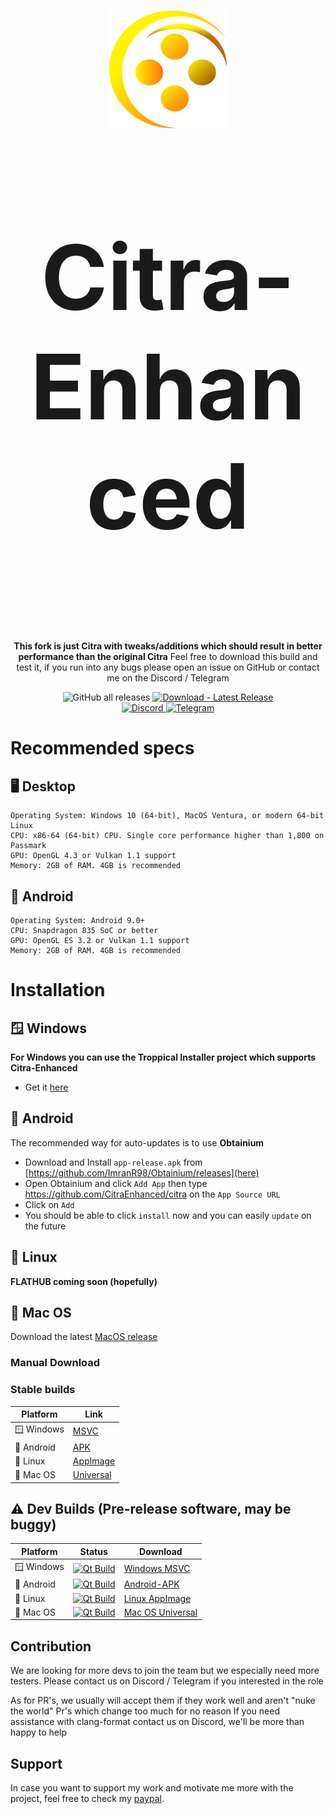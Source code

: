 <h1 align="center">
  <img src="https://github.com/CitraEnhanced/citra/blob/2fb4b5e4f3f3c7bcb06c1eac97181f845fe72b57/branding/Citra-Enhanced-256.png" alt="citra" width="188"/>
</p>
<p align="center" style="font-size:144px;">
  <strong>Citra-Enhanced</strong>
</h1>

<p align="center">
  <strong>This fork is just Citra with tweaks/additions which should result in better performance than the original Citra</strong>
  </strong>Feel free to download this build and test it, if you run into any bugs please open an issue on GitHub or contact me on the Discord / Telegram</strong>
</p>

<p align="center">
  <img src="https://img.shields.io/github/downloads/CitraEnhanced/citra/total" alt="GitHub all releases"/>
  <a href="https://github.com/CitraEnhanced/citra/releases/latest">
    <img src="https://img.shields.io/badge/Download-Latest_Release-2ea44f?logo=github&logoColor=white" alt="Download - Latest Release"/>
  </a>
  <br>
  <a href="https://discord.gg/8xjMHWEuf6">
    <img src="https://dcbadge.limes.pink/api/server/8xjMHWEuf6" alt="Discord"/>
  </a>
  <a href="https://t.me/+lTkg6yC6pQAxNzM0">
    <img src="https://patrolavia.github.io/telegram-badge/chat.png" alt="Telegram"/>
  </a>
</p>

# Recommended specs

## 🖥️ Desktop

```
Operating System: Windows 10 (64-bit), MacOS Ventura, or modern 64-bit Linux
CPU: x86-64 (64-bit) CPU. Single core performance higher than 1,800 on Passmark
GPU: OpenGL 4.3 or Vulkan 1.1 support
Memory: 2GB of RAM. 4GB is recommended
```

## 📱 Android

```
Operating System: Android 9.0+
CPU: Snapdragon 835 SoC or better
GPU: OpenGL ES 3.2 or Vulkan 1.1 support
Memory: 2GB of RAM. 4GB is recommended
```

# Installation

## 🪟 Windows

**For Windows you can use the Troppical Installer project which supports Citra-Enhanced**

- Get it [here](https://nightly.link/kleidis/Troppical/workflows/build/master/troppical-nightly.zip)

## 📱 Android

The recommended way for auto-updates is to use **Obtainium**

- Download and Install `app-release.apk` from [https://github.com/ImranR98/Obtainium/releases](here)
- Open Obtainium and click `Add App` then type https://github.com/CitraEnhanced/citra on the `App Source URL`
- Click on `Add`
- You should be able to click `install` now and you can easily `update` on the future

## 🐧 Linux

**FLATHUB coming soon (hopefully)**

## 🍎 Mac OS

Download the latest [MacOS release](https://github.com/CitraEnhanced/citra/releases/latest/download/macos-universal.zip)

### Manual Download

### Stable builds

|Platform|Link|
|--------|--------|
| 🪟 Windows|[MSVC](https://github.com/CitraEnhanced/citra/releases/latest/download/windows-msvc.zip)|
| 📱 Android|[APK](https://github.com/CitraEnhanced/citra/releases/latest/download/Android-APK.zip)|
| 🐧 Linux|[AppImage](https://github.com/CitraEnhanced/citra/releases/latest/download/linux-appimage.zip)|
| 🍎 Mac OS|[Universal](https://github.com/CitraEnhanced/citra/releases/latest/download/macos-universal.zip)|

## ⚠️ Dev Builds (Pre-release software, may be buggy)

|Platform|Status|Download|
|--------|------------|--------|
| 🪟 Windows|[![Qt Build](https://github.com/CitraEnhanced/citra/actions/workflows/build.yml/badge.svg)](https://github.com/CitraEnhanced/citra/actions/workflows/Qt_Build.yml)|[Windows MSVC](https://nightly.link/CitraEnhanced/citra/workflows/build/master/windows-msvc.zip)|
| 📱 Android|[![Qt Build](https://github.com/CitraEnhanced/citra/actions/workflows/build.yml/badge.svg)](https://github.com/CitraEnhanced/citra/actions/workflows/Qt_Build.yml)|[Android-APK](https://nightly.link/CitraEnhanced/citra/workflows/build/master/Android-APK.zip)|
| 🐧 Linux|[![Qt Build](https://github.com/CitraEnhanced/citra/actions/workflows/build.yml/badge.svg)](https://github.com/CitraEnhanced/citra/actions/workflows/Qt_Build.yml)|[Linux AppImage](https://nightly.link/CitraEnhanced/citra/workflows/build/master/linux-appimage.zip)|
| 🍎 Mac OS|[![Qt Build](https://github.com/CitraEnhanced/citra/actions/workflows/build.yml/badge.svg)](https://github.com/CitraEnhanced/citra/actions/workflows/Qt_Build.yml)|[Mac OS Universal](https://nightly.link/CitraEnhanced/citra/workflows/build/master/macos-universal.zip)|

## Contribution

We are looking for more devs to join the team but we especially need more testers. Please contact us on Discord / Telegram if you interested in the role

As for PR's, we usually will accept them if they work well and aren't "nuke the world" Pr's which change too much for no reason
If you need assistance with clang-format contact us on Discord, we'll be more than happy to help

## Support

In case you want to support my work and motivate me more with the project, feel free to check my [paypal](https://paypal.me/TLOZP).
